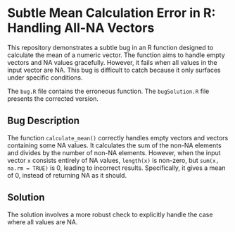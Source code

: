 # Subtle Mean Calculation Error in R: Handling All-NA Vectors

This repository demonstrates a subtle bug in an R function designed to calculate the mean of a numeric vector. The function aims to handle empty vectors and NA values gracefully.  However, it fails when all values in the input vector are NA. This bug is difficult to catch because it only surfaces under specific conditions. 

The `bug.R` file contains the erroneous function. The `bugSolution.R` file presents the corrected version.

## Bug Description
The function `calculate_mean()` correctly handles empty vectors and vectors containing some NA values.  It calculates the sum of the non-NA elements and divides by the number of non-NA elements.  However, when the input vector `x` consists entirely of NA values, `length(x)` is non-zero, but `sum(x, na.rm = TRUE)` is 0, leading to incorrect results.  Specifically, it gives a mean of 0, instead of returning NA as it should.

## Solution
The solution involves a more robust check to explicitly handle the case where all values are NA.
